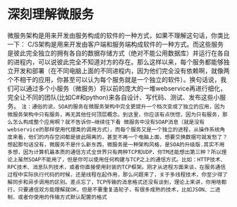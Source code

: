 # 深刻理解微服务

微服务架构是用来开发由服务构成的软件的一种方式，如果不理解这句话，你类比一下：
C/S架构是用来开发由客户端和服务端构成软件的一种方式。而这些服务是彼此完全独立的拥有各自的数据存储方式（绝对不能公用数据库）并运行在各自的进程内，可以说彼此完全不知道对方的存在。那么这样以来，每个服务都能够独立开发和部署（在不同电脑上面的不同进程内，因为他们完全没有依赖啊，就像两个不相干的应用，你甚至可以认为每个服务就是一个独立的软件）。换句话说，我们可以通过多个小服务（微服务）将以前的庞大的一堆webservice再进行细化，完全让不同的团队(比如C#和python)来各自设计、写代码、测试、发布这些小服务。
`注：通俗的说，SOA的服务在微服务架构中完全更提升一个档次变成了独立的应用，因为微服务架构中只有服务，再无其他任何顶层概念。到这里，你应该有点恍惚，因为只有服务，那么怎么构成整个应用啊？就不告诉你—继续往下看
微服务中没有SOAP消息（就是没有webservice的那样使用代理类的调用方式），而每个服务又是一个独立的进程，从操作系统角度来看，他们的内存空间都是彼此隔离的，甚至不再一个电脑上面，想要交换数据可就发愁了？想起那句话没有，微服务不是什么新东西，微服务是一种架构风格，是SOA的升级版.其实不用多想，因为计算机最本质的通信方式全世界只有两种TCP和UDP，你TM还能想出第三种？所以理论上虽然SOAP不能用了，但是你可以使用任何构建与TCP之上的通信方式。比如：HTTP技术、RPC技术、消息队列技术，或者你直接使用封装的TCP框架。刚才从进程方面来谈，在服务通信过程中实际执行代码的时候，还是线程在起作用，那么问题来了，关于多线程技术，你至少得了解同步和异步调用的区别。差点忘了，TCP传输的消息格式还没有谈到，理论上来讲，你用啥都行，只要通信双方能理解就OK，但是不要重复造轮子，有很多成熟的技术，比如JSON、二进制、或者你使用的传输方式默认配置的格式`
